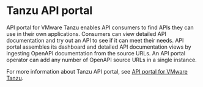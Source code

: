 # Tanzu API portal

API portal for VMware Tanzu enables API consumers to find APIs they can use in their own applications. Consumers can view detailed API documentation and try out an API to see if it can meet their needs. API portal assembles its dashboard and detailed API documentation views by ingesting OpenAPI documentation from the source URLs. An API portal operator can add any number of OpenAPI source URLs in a single instance.

For more information about Tanzu API portal, see [API portal for VMware Tanzu](https://docs.pivotal.io/api-portal).
